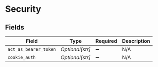 # Security


## Fields

| Field                 | Type                  | Required              | Description           |
| --------------------- | --------------------- | --------------------- | --------------------- |
| `act_as_bearer_token` | *Optional[str]*       | :heavy_minus_sign:    | N/A                   |
| `cookie_auth`         | *Optional[str]*       | :heavy_minus_sign:    | N/A                   |